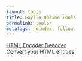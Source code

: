 ```yaml
---
layout: tools
title: Goyllo Online Tools
permalink: tools/
metatags: noindex, follow
---
```

<div class="panel panel-success">
  <div class="panel-heading">
    <a class="panel-title" href="/tools/html-encoder-decoder/">HTML Encoder Decoder</a>
  </div>
	 <div class="panel-body">
		 Convert your HTML entities.
	 </div>
</div>